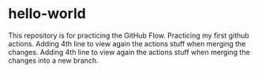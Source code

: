 # hello-world
This repository is for practicing the GitHub Flow.
Practicing my first github actions.
Adding 4th line to view again the actions stuff when merging the changes.
Adding 4th line to view again the actions stuff when merging the changes into a new branch.
